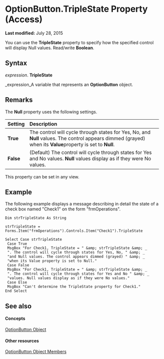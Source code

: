 
# OptionButton.TripleState Property (Access)

 **Last modified:** July 28, 2015

You can use the  **TripleState** property to specify how the specified control will display Null values. Read/write **Boolean**.

## Syntax

 _expression_. **TripleState**

 _expression_A variable that represents an  **OptionButton** object.


## Remarks

The  **Null** property uses the following settings.



|**Setting**|**Description**|
|:-----|:-----|
| **True**|The control will cycle through states for Yes, No, and  **Null** values. The control appears dimmed (grayed) when its **Value**property is set to  **Null**.|
| **False**|(Default) The control will cycle through states for Yes and No values.  **Null** values display as if they were No values.|
This property can be set in any view.


## Example

The following example displays a message describing in detail the state of a check box named "Check1" on the form "frmOperations". 


```
Dim strTripleState As String 
 
strTripleState = Forms.Item("frmOperations").Controls.Item("Check1").TripleState 
 
Select Case strTripleState 
 Case True 
 MsgBox "For Check1, TripleState = " &amp; strTripleState &amp; _ 
 ". The control will cycle through states for Yes, No, " &amp; _ 
 "and Null values. The control appears dimmed (grayed) " &amp; _ 
 "when its Value property is set to Null." 
 Case False 
 MsgBox "For Check1, TripleState = " &amp; strTripleState &amp; _ 
 ". The control will cycle through states for Yes and No " &amp; _ 
 "values. Null values display as if they were No values." 
 Case Else 
 MsgBox "Can't determine the TripleState property for Check1." 
End Select 

```


## See also


#### Concepts


 [OptionButton Object](661ada74-d044-4a5c-2bdd-2dddfc2e79ab.md)
#### Other resources


 [OptionButton Object Members](5173d5c5-b898-97ee-a005-7f5a4d77efa1.md)
